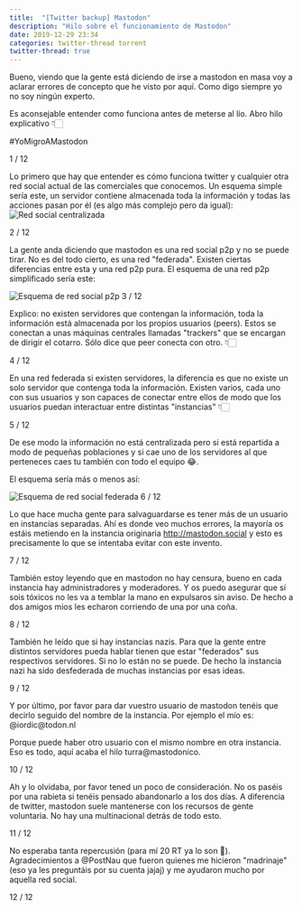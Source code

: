 ```yaml
---
title:  "[Twitter backup] Mastodon"
description: "Hilo sobre el funcionamiento de Mastodon"
date: 2019-12-29 23:34
categories: twitter-thread torrent
twitter-thread: true
---
```

<div class="thread">
    <div class="tweet">
        <p>
            Bueno, viendo que la gente está diciendo de irse a mastodon en masa voy a 
            aclarar errores de concepto que he visto por aquí. Como digo siempre yo no 
            soy ningún experto.
        </p>
        <p>
            Es aconsejable entender como funciona antes de meterse al lío. Abro hilo 
            explicativo 👇🏻
        </p>
        <p><span class="twitter-hashtag">#YoMigroAMastodon</span></p>
        <span class="number-marker">1 / 12</span>
    </div>
    <div class="tweet">
        <p>
            Lo primero que hay que entender es cómo funciona twitter y cualquier otra 
            red social actual de las comerciales que conocemos. Un esquema simple sería 
            este, un servidor contiene almacenada toda la información y todas las 
            acciones pasan por él (es algo más complejo pero da igual):
            <img src="{{site.url}}/assets/images/twitter/mastodon/mastodon-thread1.jpeg" alt="Red social centralizada" title="Twitter centralizado">
        </p>
        <span class="number-marker">2 / 12</span>
    </div>
    <div class="tweet">
        <p>
            La gente anda diciendo que mastodon es una red social p2p y no se puede tirar. No es 
            del todo cierto, es una red "federada". Existen ciertas diferencias entre esta y una 
            red p2p pura. El esquema de una red p2p simplificado sería este:
        </p>
        <img src="{{site.url}}/assets/images/twitter/mastodon/mastodon-thread2.jpeg" alt="Esquema de red social p2p" title="Red social p2p">
        <span class="number-marker">3 / 12</span>
    </div>
    <div class="tweet">
        <p>
            Explico: no existen servidores que contengan la información, toda la información 
            está almacenada por los propios usuarios (peers). Estos se conectan a unas 
            máquinas centrales llamadas "trackers" que se encargan de dirigir el cotarro. 
            Sólo dice que peer conecta con otro. 👇🏻
        </p>
        <span class="number-marker">4 / 12</span>
    </div>
    <div class="tweet">
        <p>
            En una red federada si existen servidores, la diferencia es que no existe un solo
            servidor que contenga toda la información. Existen varios, cada uno con sus 
            usuarios y son capaces de conectar entre ellos de modo que los usuarios puedan 
            interactuar entre distintas "instancias" 👇🏻
        </p>
        <span class="number-marker">5 / 12</span>
    </div>
    <div class="tweet">
        <p>
            De ese modo la información no está centralizada pero si está repartida a modo de 
            pequeñas poblaciones y si cae uno de los servidores al que perteneces caes tu 
            también con todo el equipo 😂.
        </p>
        <p>El esquema sería más o menos así:</p>
        <img src="{{site.url}}/assets/images/twitter/mastodon/mastodon-thread3.jpeg" alt="Esquema de red social federada" title="Red social federada">
        <span class="number-marker">6 / 12</span>
    </div>
    <div class="tweet">
        <p>
            Lo que hace mucha gente para salvaguardarse es tener más de un usuario en 
            instancias separadas. Ahí es donde veo muchos errores, la mayoría os estáis 
            metiendo en la instancia originaria <a href="http://mastodon.social">http://mastodon.social</a> 
            y esto es precisamente lo que se intentaba evitar con este invento.
        </p>
        <span class="number-marker">7 / 12</span>
    </div>
    <div class="tweet">
        <p>
            También estoy leyendo que en mastodon no hay censura, bueno en cada instancia
            hay administradores y moderadores. Y os puedo asegurar que sí sois tóxicos no
            les va a temblar la mano en expulsaros sin aviso. De hecho a dos amigos mios 
            les echaron corriendo de una por una coña.
        </p>
        <span class="number-marker">8 / 12</span>
    </div>
    <div class="tweet">
        <p>
            También he leído que si hay instancias nazis. Para que la gente entre
            distintos servidores pueda hablar tienen que estar "federados" sus 
            respectivos servidores. Si no lo están no se puede. De hecho la instancia 
            nazi ha sido desfederada de muchas instancias por esas ideas.
        </p>
        <span class="number-marker">9 / 12</span>
    </div>
    <div class="tweet">
        <p>
            Y por último, por favor para dar vuestro usuario de mastodon tenéis que
            decirlo seguido del nombre de la instancia. Por ejemplo el mío es: @iordic@todon.nl
        </p>
        <p>
            Porque puede haber otro usuario con el mismo nombre en otra instancia. Eso es todo, 
            aquí acaba el hilo turra@mastodonico.
        </p>
        <span class="number-marker">10 / 12</span>
    </div>
    <div class="tweet">
        <p>
            Ah y lo olvidaba, por favor tened un poco de consideración. No os paséis por 
            una rabieta si tenéis pensado abandonarlo a los dos días. A diferencia de 
            twitter, mastodon suele mantenerse con los recursos de gente voluntaria. 
            No hay una multinacional detrás de todo esto.
        </p>
        <span class="number-marker">11 / 12</span>
    </div>
    <div class="tweet">
        <p>
            No esperaba tanta repercusión (para mí 20 RT ya lo son 🤣). Agradecimientos a 
            <a>@PostNau</a> que fueron quienes me hicieron "madrinaje" (eso ya les 
            preguntáis por su cuenta jajaj) y me ayudaron mucho por aquella red social.
        </p>
        <span class="number-marker">12 / 12</span>
    </div>
</div>